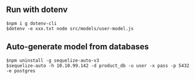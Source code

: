 ## Run with dotenv

```
$npm i g dotenv-cli
$dotenv -e xxx.txt node src/models/user-model.js
```

## Auto-generate model from databases

```
$npm uninstall -g sequelize-auto-v3
$sequelize-auto -h 10.10.99.142 -d product_db -u user -x pass -p 5432 -e postgres
```

